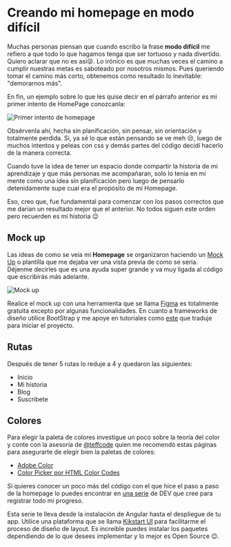 # Creando mi homepage en modo difícil

Muchas personas piensan que cuando escribo la frase **modo difícil** me refiero a que todo lo que hagamos tenga que ser tortuoso y nada divertido. Quiero aclarar que no es asi😜. Lo irónico es que muchas veces el camino a cumplir nuestras metas es saboteado por nosotros mismos. Pues queriendo tomar el camino más corto, obtenemos como resultado lo inevitable: "demorarnos más".

En fin, un ejemplo sobre lo que les quise decir en el párrafo anterior es mi primer intento de HomePage conozcanla:

![Primer intento de homepage](https://firebasestorage.googleapis.com/v0/b/modo-dificil.appspot.com/o/Screen%20Shot%202020-09-06%20at%209.01.26%20PM.png?alt=media&token=4dee6ab0-a3ac-44f8-97b0-c4340b6479b5)

Obsérvenla ahí, hecha sin planificación, sin pensar, sin orientación y totalmente perdida. Si, ya sé lo que están pensando se ve meh 😒, luego de muchos intentos y peleas con css y demás partes del código decidí hacerlo de la manera correcta.

Cuando tuve la idea de tener un espacio donde compartir la historia de mi aprendizaje y que más personas me acompañaran, solo lo tenia en mi mente como una idea sin planificación pero luego de pensarlo detenidamente supe cual era el propósito de mí Homepage.

Eso, creo que, fue fundamental para comenzar con los pasos correctos que me darian un resultado mejor que el anterior. No todos siguen este orden pero recuerden es mi historia 😉

## Mock up

Las ideas de como se veia mi **Homepage** se organizaron haciendo un [Mock Up](https://estudioka.es/que-es-un-mock-up/) o plantilla que me dejaba ver una vista previa de como se seria. Déjenme decirles que es una ayuda super grande y va muy ligada al código que escribirás más adelante.

![Mock up](https://firebasestorage.googleapis.com/v0/b/modo-dificil.appspot.com/o/Screen%20Shot%202020-09-06%20at%209.00.47%20PM.png?alt=media&token=87731652-2b97-40fd-9a70-1ace58dc6a7f)

Realice el mock up con una herramienta que se llama [Figma](https://www.figma.com/) es totalmente gratuita excepto por algunas funcionalidades. En cuanto a frameworks de diseño utilice BootStrap y me apoye en tutoriales como [este](https://dev.to/kikstartdev/tutorial-aplicaciones-de-angular-cli-con-bootstrap-pfb) que traduje para iniciar el proyecto.

## Rutas

Después de tener 5 rutas lo reduje a 4 y quedaron las siguientes:

- Inicio
- Mi historia
- Blog
- Suscribete

## Colores

Para elegir la paleta de colores investigue un poco sobre la teoría del color y conte con la asesoría de [@teffcode](https://twitter.com/teffcode) quien me recomendó estas páginas para asegurarte de elegir bien la paletas de colores:

- [Adobe Color](https://color.adobe.com/es/create/color-wheel)
- [Color Picker por HTML Color Codes](http://htmlcolorcodes.com/color-picker/)

Si quieres conocer un poco más del código con el que hice el paso a paso de la homepage lo puedes encontrar en [una serie](https://dev.to/derlys/series/7746) de DEV que cree para registrar todo mi progreso.

Esta serie te lleva desde la instalación de Angular hasta el despliegue de tu app. Utilice una plataforma que se llama [Kikstart UI](https://github.com/kikstart-ui/kikstart-ui) para facilitarme el proceso de diseño de layout. Es increíble puedes instalar los paquetes dependiendo de lo que desees implementar y lo mejor es Open Source 😉.
